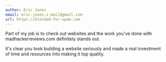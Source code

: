 ```yaml
---
author: Eric Jones
email: eric.jones.z.mail@gmail.com
url: https://blocked-for-spam.com
---
```


Part of my job is to check out websites and the work you've done with madhackerreviews.com definitely stands out.

It's clear you took building a website seriously and made a real investment of time and resources into making it top quality.
